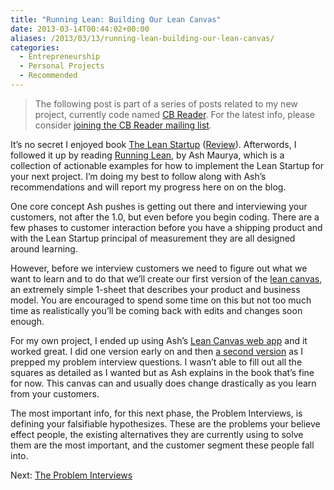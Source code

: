 ```yaml
---
title: "Running Lean: Building Our Lean Canvas"
date: 2013-03-14T00:44:02+00:00
aliases: /2013/03/13/running-lean-building-our-lean-canvas/
categories:
  - Entrepreneurship
  - Personal Projects
  - Recommended
---
```


> The following post is part of a series of posts related to my new project, currently code named [CB Reader][1]. For the latest info, please consider [joining the CB Reader mailing list][2].

It&#8217;s no secret I enjoyed book [The Lean Startup][3] ([Review][4]). Afterwords, I followed it up by reading [Running Lean][5], by Ash Maurya, which is a collection of actionable examples for how to implement the Lean Startup for your next project. I&#8217;m doing my best to follow along with Ash&#8217;s recommendations and will report my progress here on on the blog.

One core concept Ash pushes is getting out there and interviewing your customers, not after the 1.0, but even before you begin coding. There are a few phases to customer interaction before you have a shipping product and with the Lean Startup principal of measurement they are all designed around learning.

However, before we interview customers we need to figure out what we want to learn and to do that we&#8217;ll create our first version of the [lean canvas][6], an extremely simple 1-sheet that describes your product and business model. You are encouraged to spend some time on this but not too much time as realistically you&#8217;ll be coming back with edits and changes soon enough.

For my own project, I ended up using Ash&#8217;s [Lean Canvas web app][6] and it worked great. I did one version early on and then [a second version][7] as I prepped my problem interview questions. I wasn&#8217;t able to fill out all the squares as detailed as I wanted but as Ash explains in the book that&#8217;s fine for now. This canvas can and usually does change drastically as you learn from your customers.

The most important info, for this next phase, the Problem Interviews, is defining your falsifiable hypothesizes. These are the problems your believe effect people, the existing alternatives they are currently using to solve them are the most important, and the customer segment these people fall into.

Next: [The Problem Interviews][8]

[1]: http://clickablebliss.com/cbreader/
[2]: http://clickablebliss.com/cbreader/mailing_list.html
[3]: http://www.amazon.com/gp/product/0307887898/ref=as_li_ss_tl?ie=UTF8&camp=1789&creative=390957&creativeASIN=0307887898&linkCode=as2&tag=mikezornekcom-20
[4]: http://mikezornek.com/2013/02/25/book-review-the-lean-startup/
[5]: http://www.amazon.com/gp/product/1449305172/ref=as_li_ss_tl?ie=UTF8&camp=1789&creative=390957&creativeASIN=1449305172&linkCode=as2&tag=mikezornekcom-20
[6]: http://leancanvas.com/
[7]: http://mikezornek.com/media/pdfs/cbreader_leancanvas_02.pdf
[8]: http://mikezornek.com/2013/03/22/running-lean-problem-interviews/
